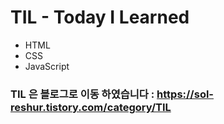# TIL - Today I Learned

<ul>
  <li>HTML</li>
  <li>CSS</li>
  <li>JavaScript </li>
 </ul>

### TIL 은 블로그로 이동 하였습니다 : https://sol-reshur.tistory.com/category/TIL
